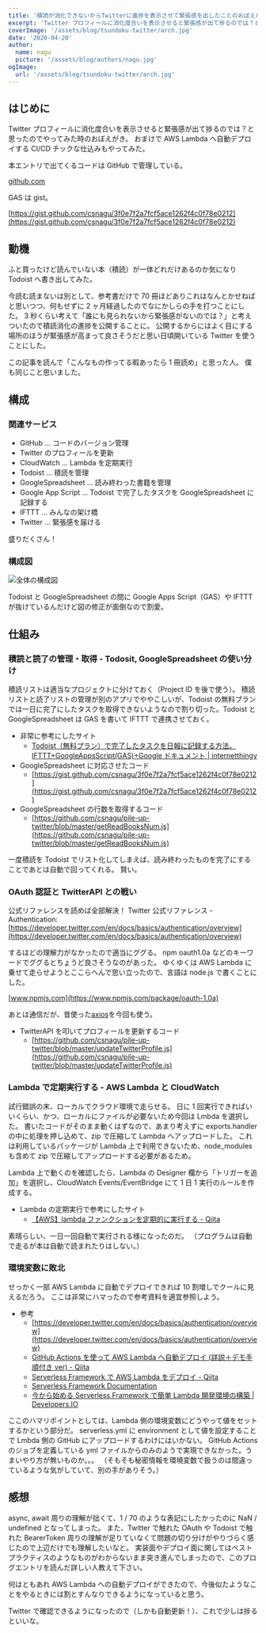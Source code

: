 ```yaml
---
title: '積読が消化できないからTwitterに進捗を表示させて緊張感を出したことのおぼえがき'
excerpt: 'Twitter プロフィールに消化度合いを表示させると緊張感が出て捗るのでは？と思ったのでやってみた時のおぼえがき。'
coverImage: '/assets/blog/tsundoku-twitter/arch.jpg'
date: '2020-04-20'
author:
  name: nagu
  picture: '/assets/blog/authors/nagu.jpg'
ogImage:
  url: '/assets/blog/tsundoku-twitter/arch.jpg'
---
```


## はじめに

Twitter プロフィールに消化度合いを表示させると緊張感が出て捗るのでは？と思ったのでやってみた時のおぼえがき。
おまけで AWS Lambda へ自動デプロイする CI/CD チックな仕込みもやってみた。

本エントリで出てくるコードは GitHub で管理している。

[github.com](https://github.com/csnagu/pile-up-twitter)

GAS は gist。

[https://gist.github.com/csnagu/3f0e7f2a7fcf5ace1262f4c0f78e0212](https://gist.github.com/csnagu/3f0e7f2a7fcf5ace1262f4c0f78e0212)

## 動機

ふと買ったけど読んでいない本（積読）が一体どれだけあるのか気になり Todoist へ書き出してみた。

今読む読まないは別として、参考書だけで 70 冊ほどありこれはなんとかせねばと思いつつ、何もせずに 2 ヶ月経過したのでなにかしらの手を打つことにした。
3 秒くらい考えて「誰にも見られないから緊張感がないのでは？」と考えついたので積読消化の進捗を公開することに。
公開するからにはよく目にする場所のほうが緊張感が高まって良さそうだと思い日頃開いている Twitter を使うことにした。

この記事を読んで「こんなもの作ってる暇あったら 1 冊読め」と思った人。
僕も同じこと思いました。

## 構成

### 関連サービス

- GitHub ... コードのバージョン管理
- Twitter のプロフィールを更新
- CloudWatch ... Lambda を定期実行
- Todoist ... 積読を管理
- GoogleSpreadsheet ... 読み終わった書籍を管理
- Google App Script ... Todoist で完了したタスクを GoogleSpreadsheet に記録する
- IFTTT ... みんなの架け橋
- Twitter ... 緊張感を届ける

盛りだくさん！

### 構成図

![全体の構成図](./tsundoku-twitter.jpg "全体の構成図")

Todoist と GoogleSpreadsheet の間に Google Apps Script（GAS）や IFTTT が抜けているんだけど図の修正が面倒なので割愛。

## 仕組み

### 積読と読了の管理・取得 - Todosit, GoogleSpreadsheet の使い分け

積読リストは適当なプロジェクトに分けておく（Project ID を後で使う）。
積読リストと読了リストの管理が別のアプリでややこしいが、Todoist の無料プランでは一日に完了にしたタスクを取得できないようなので割り切った。Todoist と GoogleSpreadsheet は GAS を書いて IFTTT で連携させておく。

- 非常に参考にしたサイト
  - [Todoist（無料プラン）で完了したタスクを日報に記録する方法。IFTTT+GoogleAppsScript(GAS)+Google ドキュメント | internetthingy](https://internetthingy.com/todoist-ifttt-gas-63.html)
- GoogleSpreadsheet に対応させたコード
  - [https://gist.github.com/csnagu/3f0e7f2a7fcf5ace1262f4c0f78e0212](https://gist.github.com/csnagu/3f0e7f2a7fcf5ace1262f4c0f78e0212)
- GoogleSpreadsheet の行数を取得するコード
  - [https://github.com/csnagu/pile-up-twitter/blob/master/getReadBooksNum.js](https://github.com/csnagu/pile-up-twitter/blob/master/getReadBooksNum.js)

一度積読を Todoist でリスト化してしまえば、読み終わったものを完了にすることであとは自動で回ってくれる。
賢い。

### OAuth 認証と TwitterAPI との戦い

公式リファレンスを読めば全部解決！
Twitter 公式リファレンス - Authentication: [https://developer.twitter.com/en/docs/basics/authentication/overview](https://developer.twitter.com/en/docs/basics/authentication/overview)

するほどの理解力がなかったので適当にググる。
npm oauth1.0a などのキーワードでググるとちょうど良さそうなのがあった。
ゆくゆくは AWS Lambda に乗せて走らせようとここらへんで思い立ったので、言語は node.js で書くことにした。

[www.npmjs.com](https://www.npmjs.com/package/oauth-1.0a)

あとは通信だが、昔使った[axios](https://github.com/axios/axios)を今回も使う。

- TwitterAPI を叩いてプロフィールを更新するコード
  - [https://github.com/csnagu/pile-up-twitter/blob/master/updateTwitterProfile.js](https://github.com/csnagu/pile-up-twitter/blob/master/updateTwitterProfile.js)

### Lambda で定期実行する - AWS Lambda と CloudWatch

試行錯誤の末、ローカルでクラウド環境で走らせる。
日に 1 回実行できればいいくらい、かつ、ローカルにファイルが必要ないため今回は Lmbda を選択した。
書いたコードがそのまま動くはずなので、あまり考えずに exports.handler の中に処理を押し込めて、zip で圧縮して Lambda へアップロードした。
これは利用しているパッケージが Lambda 上で利用できないため、node_modules も含めて zip で圧縮してアップロードする必要があるため。

Lambda 上で動くのを確認したら、Lambda の Designer 欄から「トリガーを追加」を選択し、CloudWatch Events/EventBridge にて 1 日 1 実行のルールを作成する。

- Lambda の定期実行で参考にしたサイト
  - [【AWS】lambda ファンクションを定期的に実行する - Qiita](https://qiita.com/Toshinori_Hayashi/items/5b0a72dc64ced91717c0)

素晴らしい、一日一回自動で実行される様になったのだ。
（プログラムは自動で走るが本は自動で読まれたりはしない。）

### 環境変数に敗北

せっかく一部 AWS Lambda に自動でデプロイできれば 10 割増しでクールに見えるだろう。
ここは非常にハマったので参考資料を適宜参照しよう。

- 参考
  - [https://developer.twitter.com/en/docs/basics/authentication/overview](https://developer.twitter.com/en/docs/basics/authentication/overview)
  - [GitHub Actions を使って AWS Lambda へ自動デプロイ (詳説＋デモ手順付き ver) - Qiita](https://qiita.com/homines22/items/412d4e81b24804d75205)
  - [Serverless Framework で AWS Lambda をデプロイ - Qiita](https://qiita.com/t_okkan/items/6843afba84d684068341)
  - [Serverless Framework Documentation](https://serverless.com/framework/docs/)
  - [今から始める Serverless Framework で簡単 Lambda 開発環境の構築 | Developers.IO](https://dev.classmethod.jp/articles/easy-deploy-of-lambda-with-serverless-framework/)

ここのハマリポイントとしては、Lambda 側の環境変数にどうやって値をセットするかという部分だ。
serverless.yml に environment として値を設定することで Lmbda 側の GitHub にアップロードするわけにはいかない。
GitHub Actions のジョブを定義している yml ファイルからのみのようで実現できなかった。うまいやり方が無いものか。。。
（そもそも秘密情報を環境変数で扱うのは間違っているような気がしていて、別の手がありそう。）

## 感想

async, await 周りの理解が拙くて、1 / 70 のような表記にしたかったのに NaN / undefined となってしまった。
また、Twitter で触れた OAuth や Todoist で触れた BearerToken 周りの理解が足りていなくて問題の切り分けがやりづらく感じたので上辺だけでも理解したいなと。
実装面やデプロイ面に関してはベストプラクティスのようなものがわからないまま突き進んでしまったので、このブログエントリを読んだ詳しい人教えて下さい。

何はともあれ AWS Lambda への自動デプロイができたので、今後似たようなことをやるときには割とすんなりできるようになっていると思う。

Twitter で確認できるようになったので（しかも自動更新！）、これで少しは捗るといいな。